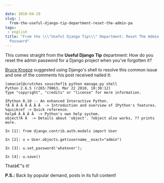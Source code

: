 ```yaml
---

date: 2010-04-19
slug: |
  from-the-useful-django-tip-department-reset-the-admin-pa
tags:
 - english
title: "From the \\\"Useful Django Tip\\\" Department: Reset The Admin
  Password"
---
```


This comes straight from the **Useful Django Tip** department: How do
you reset the admin password for a Django project when you've forgotten
it?

[Bruce
Kroeze](http://coderseye.com/2007/howto-reset-the-admin-password-in-django.html)
suggested using Django's shell to resolve this common issue and one of
the comments his post received nailed it:

``` {.python}
[omaciel@crutches souschef]$ python manage.py shell
Python 2.6.5 (r265:79063, Mar 22 2010, 10:30:12)
Type "copyright", "credits" or "license" for more information.

IPython 0.10 -- An enhanced Interactive Python.
?Â Â Â Â Â Â Â Â  -> Introduction and overview of IPython's features.
%quickref -> Quick reference.
helpÂ Â Â Â Â  -> Python's own help system.
object?Â Â  -> Details about 'object'. ?object also works, ?? prints more.

In [1]: from django.contrib.auth.models import User

In [2]: u = User.objects.get(username__exact="admin")

In [3]: u.set_password('whatever');

In [4]: u.save()
```

Thatâ€™s it!

**P.S.:** Back by popular demand, posts in its full content!
